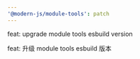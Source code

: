 ```yaml
---
'@modern-js/module-tools': patch
---
```


feat: upgrade module tools esbuild version

feat: 升级 module tools esbuild 版本
